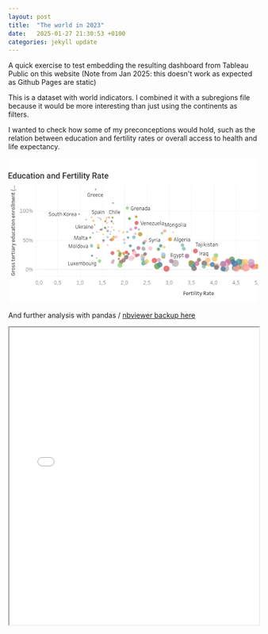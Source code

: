 ```yaml
---
layout: post
title:  "The world in 2023"
date:   2025-01-27 21:30:53 +0100
categories: jekyll update
---
```

A quick exercise to test embedding the resulting dashboard from Tableau Public on this website (Note from Jan 2025: this doesn't work as expected as Github Pages are static)

This is a dataset with world indicators. I combined it with a subregions file because it would be more interesting than just using the continents as filters.

I wanted to check how some of my preconceptions would hold, such as the relation between education and fertility rates or overall access to health and life expectancy.

[![Link to the Tableau Public dashboard](/assets/images/link-to-tableau-public-world.png)](https://public.tableau.com/views/WorldIndicators2023/world_2023?:language=sv-SE&:display_count=n&:origin=viz_share_link)

And further analysis with pandas / [nbviewer backup here](https://nbviewer.org/github/cardoesnumbers/cardoesnumbers.github.io/blob/main/assets/notebooks/song_length.ipynb)

 <iframe src="/assets/notebooks/the-world-2023-from-wp.html" width="100%" height="600px"></iframe> 
